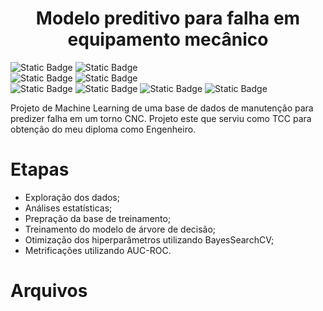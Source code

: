 <h1 align="center"> Modelo preditivo para falha em equipamento mecânico </h1>

<img alt="Static Badge" src="https://img.shields.io/badge/Status-Finalizado-green"> <img alt="Static Badge" src="https://img.shields.io/badge/Vers%C3%A3o-1.0-yellow"> <br>
<img alt="Static Badge" src="https://img.shields.io/badge/VS_Code-007ACC?logo=visualstudiocode"> <img alt="Static Badge" src="https://img.shields.io/badge/PostgreSQL-4169E1?logo=postgresql&logoColor=white"> <br>
<img alt="Static Badge" src="https://img.shields.io/badge/Python-3776AB?logo=python&logoColor=white"> <img alt="Static Badge" src="https://img.shields.io/badge/Pandas-150458?logo=pandas&logoColor=white"> <img alt="Static Badge" src="https://img.shields.io/badge/SciPy-8CAAE6?logo=scipy&logoColor=white"> <img alt="Static Badge" src="https://img.shields.io/badge/scikitlearn-F7931E?logo=scikitlearn&logoColor=white">

Projeto de Machine Learning de uma base de dados de manutenção para predizer falha em um torno CNC. Projeto este que serviu como TCC para obtenção do meu diploma como Engenheiro.

# Etapas
* Exploração dos dados;
* Análises estatísticas;
* Prepração da base de treinamento;
* Treinamento do modelo de árvore de decisão;
* Otimização dos hiperparâmetros utilizando BayesSearchCV;
* Metrificações utilizando AUC-ROC.

# Arquivos
